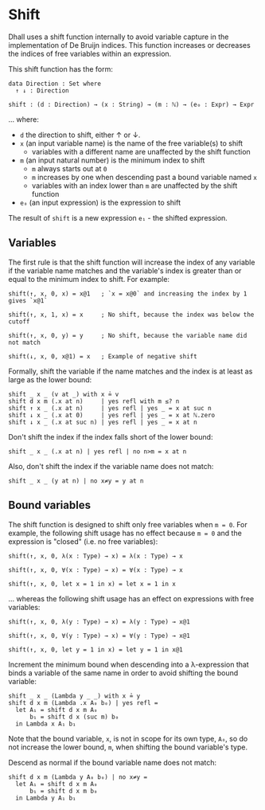 # Shift

<!--
```
module Dhall.Shift where

open import Relation.Nullary
open import Relation.Binary.PropositionalEquality
open import Data.List using (_∷_)
open import Data.Nat using (ℕ; _≤?_; suc)
open import Data.String using (String; _≟_)
open import Dhall.Syntax.Parsed
```
-->

Dhall uses a shift function internally to avoid variable capture in the
implementation of De Bruijn indices.  This function increases or decreases the
indices of free variables within an expression.

This shift function has the form:

```
data Direction : Set where
  ↑ ↓ : Direction

shift : (d : Direction) → (x : String) → (m : ℕ) → (e₀ : Expr) → Expr
```
... where:

* `d` the direction to shift, either ↑ or ↓.
* `x` (an input variable name) is the name of the free variable(s) to shift
    * variables with a different name are unaffected by the shift function
* `m` (an input natural number) is the minimum index to shift
    * `m` always starts out at `0`
    * `m` increases by one when descending past a bound variable named `x`
    * variables with an index lower than `m` are unaffected by the shift
      function
* `e₀` (an input expression) is the expression to shift

The result of `shift` is a new expression `e₁` - the shifted expression.

## Variables

The first rule is that the shift function will increase the index of any
variable if the variable name matches and the variable's index is greater than
or equal to the minimum index to shift.  For example:

    shift(↑, x, 0, x) = x@1   ; `x = x@0` and increasing the index by 1 gives `x@1`

    shift(↑, x, 1, x) = x     ; No shift, because the index was below the cutoff

    shift(↑, x, 0, y) = y     ; No shift, because the variable name did not match

    shift(↓, x, 0, x@1) = x   ; Example of negative shift

Formally, shift the variable if the name matches and the index is at least as
large as the lower bound:

```
shift _ x _ (v at _) with x ≟ v
shift d x m (.x at n)     | yes refl with m ≤? n
shift ↑ x _ (.x at n)     | yes refl | yes _ = x at suc n
shift ↓ x _ (.x at 0)     | yes refl | yes _ = x at ℕ.zero
shift ↓ x _ (.x at suc n) | yes refl | yes _ = x at n
```

Don't shift the index if the index falls short of the lower bound:

```
shift _ x _ (.x at n) | yes refl | no n>m = x at n
```

Also, don't shift the index if the variable name does not match:

```
shift _ x _ (y at n) | no x≠y = y at n
```

## Bound variables

The shift function is designed to shift only free variables when `m = 0`.  For
example, the following shift usage has no effect because `m = 0` and the
expression is "closed" (i.e. no free variables):

    shift(↑, x, 0, λ(x : Type) → x) = λ(x : Type) → x

    shift(↑, x, 0, ∀(x : Type) → x) = ∀(x : Type) → x

    shift(↑, x, 0, let x = 1 in x) = let x = 1 in x

... whereas the following shift usage has an effect on expressions with free
variables:

    shift(↑, x, 0, λ(y : Type) → x) = λ(y : Type) → x@1

    shift(↑, x, 0, ∀(y : Type) → x) = ∀(y : Type) → x@1

    shift(↑, x, 0, let y = 1 in x) = let y = 1 in x@1

Increment the minimum bound when descending into a λ-expression that binds a
variable of the same name in order to avoid shifting the bound variable:

```
shift _ x _ (Lambda y _ _) with x ≟ y
shift d x m (Lambda .x A₀ b₀) | yes refl =
  let A₁ = shift d x m A₀
      b₁ = shift d x (suc m) b₀
  in Lambda x A₁ b₁
```

Note that the bound variable, `x`, is not in scope for its own type, `A₀`, so
do not increase the lower bound, `m`, when shifting the bound variable's type.

Descend as normal if the bound variable name does not match:

```
shift d x m (Lambda y A₀ b₀) | no x≠y =
  let A₁ = shift d x m A₀
      b₁ = shift d x m b₀
  in Lambda y A₁ b₁
```
